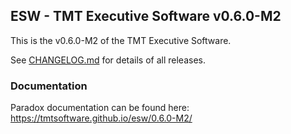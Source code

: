 ## ESW - TMT Executive Software v0.6.0-M2

This is the v0.6.0-M2 of the TMT Executive Software.

See [CHANGELOG.md](CHANGELOG.md) for details of all releases.

### Documentation

Paradox documentation can be found here: https://tmtsoftware.github.io/esw/0.6.0-M2/
